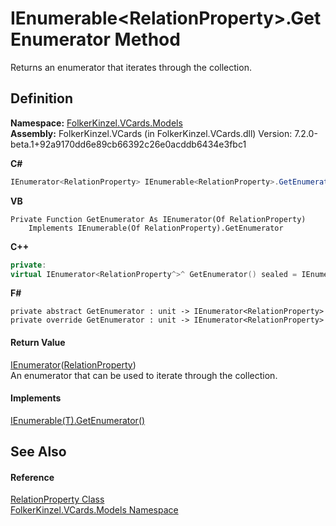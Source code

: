 # IEnumerable&lt;RelationProperty&gt;.GetEnumerator Method


Returns an enumerator that iterates through the collection.



## Definition
**Namespace:** <a href="10623553-9342-5b8f-9df4-6e7d1075f3df.md">FolkerKinzel.VCards.Models</a>  
**Assembly:** FolkerKinzel.VCards (in FolkerKinzel.VCards.dll) Version: 7.2.0-beta.1+92a9170dd6e89cb66392c26e0acddb6434e3fbc1

**C#**
``` C#
IEnumerator<RelationProperty> IEnumerable<RelationProperty>.GetEnumerator()
```
**VB**
``` VB
Private Function GetEnumerator As IEnumerator(Of RelationProperty)
	Implements IEnumerable(Of RelationProperty).GetEnumerator
```
**C++**
``` C++
private:
virtual IEnumerator<RelationProperty^>^ GetEnumerator() sealed = IEnumerable<RelationProperty^>::GetEnumerator
```
**F#**
``` F#
private abstract GetEnumerator : unit -> IEnumerator<RelationProperty> 
private override GetEnumerator : unit -> IEnumerator<RelationProperty> 
```



#### Return Value
<a href="https://learn.microsoft.com/dotnet/api/system.collections.generic.ienumerator-1" target="_blank" rel="noopener noreferrer">IEnumerator</a>(<a href="fafb9a2d-3fc2-1db2-dd49-90299dc5fc8e.md">RelationProperty</a>)  
An enumerator that can be used to iterate through the collection.

#### Implements
<a href="https://learn.microsoft.com/dotnet/api/system.collections.generic.ienumerable-1.getenumerator" target="_blank" rel="noopener noreferrer">IEnumerable(T).GetEnumerator()</a>  


## See Also


#### Reference
<a href="fafb9a2d-3fc2-1db2-dd49-90299dc5fc8e.md">RelationProperty Class</a>  
<a href="10623553-9342-5b8f-9df4-6e7d1075f3df.md">FolkerKinzel.VCards.Models Namespace</a>  

